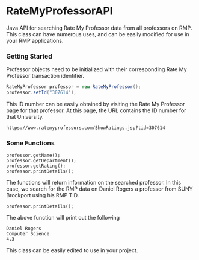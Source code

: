 # RateMyProfessorAPI
Java API for searching Rate My Professor data from all professors on RMP. This class can have numerous uses, and can be easily modified for use in your RMP applications.

### Getting Started

Professor objects need to be initialized with their corresponding Rate My Professor transaction identifier. 

```Java
RateMyProfessor professor = new RateMyProfessor();
professor.setId("307614");
```
This ID number can be easily obtained by visiting the Rate My Professor page for that professor. At this page, the URL contains the ID number for that University. 

```url
https://www.ratemyprofessors.com/ShowRatings.jsp?tid=307614
```
### Some Functions

```
professor.getName();
professor.getDepartment();
professor.getRating();
professor.printDetails();
```
The functions will return information on the searched professor. In this case, we search for the RMP data on Daniel Rogers a professor from SUNY Brockport using his RMP TID.

```
professor.printDetails();  
```
The above function will print out the following

```
Daniel Rogers
Computer Science
4.3
```
This class can be easily edited to use in your project.
